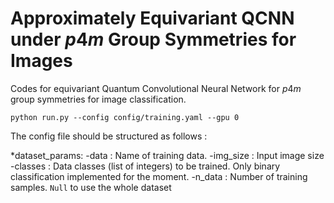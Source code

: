 # Approximately Equivariant QCNN under $p4m$ Group Symmetries for Images 

Codes for equivariant Quantum Convolutional Neural Network for $p4m$ group symmetries for image classification.


```
python run.py --config config/training.yaml --gpu 0
```
 
 
The config file should be structured as follows : 

*dataset_params: 
  -data : Name of training data. 
  -img_size : Input image size
  -classes : Data classes (list of integers) to be trained. Only binary classification implemented for the moment.
  -n_data : Number of training samples. `Null` to use the whole dataset

